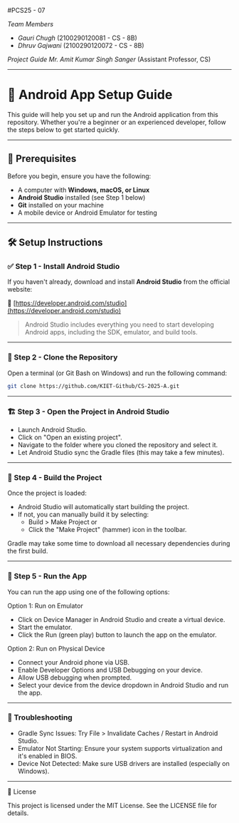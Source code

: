 #PCS25 - 07

*Team Members*

* *Gauri Chugh* (2100290120081 - CS - 8B)
* *Dhruv Gajwani* (2100290120072 - CS - 8B)

*Project Guide*
*Mr. Amit Kumar Singh Sanger* (Assistant Professor, CS)

---

# 📱 Android App Setup Guide

This guide will help you set up and run the Android application from this repository. Whether you're a beginner or an experienced developer, follow the steps below to get started quickly.

---

## 🚀 Prerequisites

Before you begin, ensure you have the following:

- A computer with **Windows, macOS, or Linux**
- **Android Studio** installed (see Step 1 below)
- **Git** installed on your machine
- A mobile device or Android Emulator for testing

---

## 🛠️ Setup Instructions

### ✅ Step 1 - Install Android Studio

If you haven't already, download and install **Android Studio** from the official website:

🔗 [https://developer.android.com/studio](https://developer.android.com/studio)

> Android Studio includes everything you need to start developing Android apps, including the SDK, emulator, and build tools.

---

### 📂 Step 2 - Clone the Repository

Open a terminal (or Git Bash on Windows) and run the following command:

```bash
git clone https://github.com/KIET-Github/CS-2025-A.git
```

---

### 🏗️ Step 3 - Open the Project in Android Studio

- Launch Android Studio.
- Click on "Open an existing project".
- Navigate to the folder where you cloned the repository and select it.
- Let Android Studio sync the Gradle files (this may take a few minutes).

---

### 🔧 Step 4 - Build the Project
Once the project is loaded:
- Android Studio will automatically start building the project.
- If not, you can manually build it by selecting:
  - Build > Make Project or
  - Click the "Make Project" (hammer) icon in the toolbar.

Gradle may take some time to download all necessary dependencies during the first build.

---

### 📱 Step 5 - Run the App
You can run the app using one of the following options:

Option 1: Run on Emulator
- Click on Device Manager in Android Studio and create a virtual device.
- Start the emulator.
- Click the Run (green play) button to launch the app on the emulator.

Option 2: Run on Physical Device
- Connect your Android phone via USB.
- Enable Developer Options and USB Debugging on your device.
- Allow USB debugging when prompted.
- Select your device from the device dropdown in Android Studio and run the app.

---

### 💬 Troubleshooting

- Gradle Sync Issues: Try File > Invalidate Caches / Restart in Android Studio.
- Emulator Not Starting: Ensure your system supports virtualization and it's enabled in BIOS.
- Device Not Detected: Make sure USB drivers are installed (especially on Windows).

---

📄 License

This project is licensed under the MIT License. See the LICENSE file for details.
